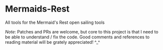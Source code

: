 # Mermaids-Rest

All tools for the Mermaid's Rest open sailing tools

*Note*: Patches and PRs are welcome, but core to this project is that I need to be able to understand / fix the code. Good comments and references to reading material will be grately appreciated! ^_^
